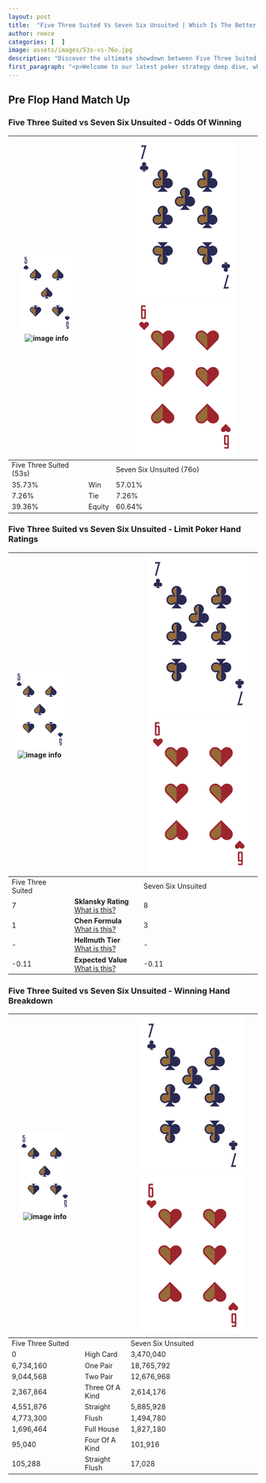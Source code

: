 ```yaml
---
layout: post
title:  "Five Three Suited Vs Seven Six Unsuited | Which Is The Better Hand In Poker? A Complete Guide"
author: reece
categories: [  ]
image: assets/images/53s-vs-76o.jpg
description: "Discover the ultimate showdown between Five Three Suited and Seven Six Unsuited in poker! Uncover the odds, strategies, and scenarios where one hand triumphs over the other. Get ready to up your poker game with this thrilling analysis."
first_paragraph: "<p>Welcome to our latest poker strategy deep dive, where we're pitting two distinct hands against each other in a high-stakes showdown: Five Three Suited vs Seven Six Unsuited.</p><p>In the dynamic world of poker, every decision counts, and knowing which hand holds the upper hand is key to your success at the table.</p><p>In this article, we'll dissect these two hands, explore the scenarios where one dominates the other, and equip you with the knowledge to make strategic choices that can tip the odds in your favor.</p><p>Get ready to unravel the intriguing dynamics of these poker hands and elevate your game to new heights.</p>"
---
```




[comment]: # (sp0)

## Pre Flop Hand Match Up

<div class="table hand-ratings" markdown="1"> 



### Five Three Suited vs Seven Six Unsuited - Odds Of Winning


    
| ![image info](assets/images/hand1/5.png) ![image info](assets/images/hand1/3s.png) |  | ![image info](assets/images/hand2/7.png) ![image info](assets/images/hand2/6o.png) |
| -------- | -------- | -------- |
| Five Three Suited (53s) |  | Seven Six Unsuited (76o) |
| 35.73% | Win | 57.01% |
| 7.26% | Tie | 7.26% |
| 39.36% | Equity | 60.64% |




[comment]: # (sp1)



### Five Three Suited vs Seven Six Unsuited - Limit Poker Hand Ratings


    
| ![image info](assets/images/hand1/5.png) ![image info](assets/images/hand1/3s.png) |  | ![image info](assets/images/hand2/7.png) ![image info](assets/images/hand2/6o.png) |
| -------- | -------- | -------- |
| Five Three Suited |  | Seven Six Unsuited |
| 7 | **Sklansky Rating** [What is this?](/sklansky-rating-explained) | 8 |
| 1 | **Chen Formula** [What is this?](/chen-formula-explained) | 3 |
| - | **Hellmuth Tier** [What is this?](/Hellmuth-tier-explained) | - |
| -0.11 | **Expected Value** [What is this?](/expected-value-explained) | -0.11 |




[comment]: # (sp2)



### Five Three Suited vs Seven Six Unsuited - Winning Hand Breakdown


    
| ![image info](assets/images/hand1/5.png) ![image info](assets/images/hand1/3s.png) |  | ![image info](assets/images/hand2/7.png) ![image info](assets/images/hand2/6o.png) |
| -------- | -------- | -------- |
| Five Three Suited |  | Seven Six Unsuited |
| 0 | High Card | 3,470,040 |
| 6,734,160 | One Pair | 18,765,792 |
| 9,044,568 | Two Pair | 12,676,968 |
| 2,367,864 | Three Of A Kind | 2,614,176 |
| 4,551,876 | Straight | 5,885,928 |
| 4,773,300 | Flush | 1,494,780 |
| 1,696,464 | Full House | 1,827,180 |
| 95,040 | Four Of A Kind | 101,916 |
| 105,288 | Straight Flush | 17,028 |




[comment]: # (sp3)



</div>

[comment]: # (sp4)



[comment]: # (sp5)

